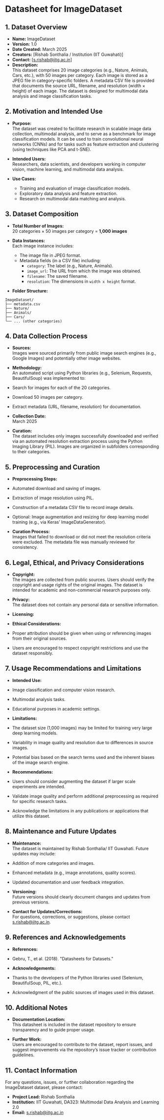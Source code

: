 # Datasheet for ImageDataset

## 1. Dataset Overview

- **Name:** ImageDataset  
- **Version:** 1.0  
- **Date Created:** March 2025  
- **Creators:** [Rishab Sonthalia / Institution (IIT Guwahati)]  
- **Contact:** [s.rishab@iitg.ac.in]  
- **Description:**  
  This dataset comprises 20 image categories (e.g., Nature, Animals, Cars, etc.), with 50 images per category. Each image is stored as a JPEG file in category-specific folders. A metadata CSV file is provided that documents the source URL, filename, and resolution (width × height) of each image. The dataset is designed for multimodal data analysis and image classification tasks.

## 2. Motivation and Intended Use

- **Purpose:**  
  The dataset was created to facilitate research in scalable image data collection, multimodal analysis, and to serve as a benchmark for image classification models. It can be used to train convolutional neural networks (CNNs) and for tasks such as feature extraction and clustering (using techniques like PCA and t-SNE).

- **Intended Users:**  
  Researchers, data scientists, and developers working in computer vision, machine learning, and multimodal data analysis.

- **Use Cases:**  
  - Training and evaluation of image classification models.
  - Exploratory data analysis and feature extraction.
  - Research on multimodal data matching and analysis.

## 3. Dataset Composition

- **Total Number of Images:**  
  20 categories × 50 images per category = **1,000 images**

- **Data Instances:**  
  Each image instance includes:  
  - The image file in JPEG format.
  - Metadata fields (in a CSV file) including:
    - `category`: The label (e.g., Nature, Animals).
    - `image_url`: The URL from which the image was obtained.
    - `filename`: The saved filename.
    - `resolution`: The dimensions in `width x height` format.

- **Folder Structure:**
 ```
 ImageDataset/
 ├── metadata.csv
 ├── Nature/
 ├── Animals/
 ├── Cars/
 └── ... (other categories)
```


## 4. Data Collection Process

- **Sources:**  
Images were sourced primarily from public image search engines (e.g., Google Images) and potentially other image websites.

- **Methodology:**  
An automated script using Python libraries (e.g., Selenium, Requests, BeautifulSoup) was implemented to:
- Search for images for each of the 20 categories.
- Download 50 images per category.
- Extract metadata (URL, filename, resolution) for documentation.

- **Collection Date:**  
March 2025

- **Curation:**  
The dataset includes only images successfully downloaded and verified via an automated resolution extraction process using the Python Imaging Library (PIL). Images are organized in subfolders corresponding to their categories.

## 5. Preprocessing and Curation

- **Preprocessing Steps:**  
- Automated download and saving of images.
- Extraction of image resolution using PIL.
- Construction of a metadata CSV file to record image details.
- Optional: Image augmentation and resizing for deep learning model training (e.g., via Keras’ ImageDataGenerator).

- **Curation Process:**  
Images that failed to download or did not meet the resolution criteria were excluded. The metadata file was manually reviewed for consistency.

## 6. Legal, Ethical, and Privacy Considerations

- **Copyright:**  
The images are collected from public sources. Users should verify the copyright and usage rights of the original images. The dataset is intended for academic and non-commercial research purposes only.

- **Privacy:**  
The dataset does not contain any personal data or sensitive information.

- **Licensing:**  


- **Ethical Considerations:**  
- Proper attribution should be given when using or referencing images from their original sources.
- Users are encouraged to respect copyright restrictions and use the dataset responsibly.

## 7. Usage Recommendations and Limitations

- **Intended Use:**  
- Image classification and computer vision research.
- Multimodal analysis tasks.
- Educational purposes in academic settings.

- **Limitations:**  
- The dataset size (1,000 images) may be limited for training very large deep learning models.
- Variability in image quality and resolution due to differences in source images.
- Potential bias based on the search terms used and the inherent biases of the image search engine.

- **Recommendations:**  
- Users should consider augmenting the dataset if larger scale experiments are intended.
- Validate image quality and perform additional preprocessing as required for specific research tasks.
- Acknowledge the limitations in any publications or applications that utilize this dataset.

## 8. Maintenance and Future Updates

- **Maintenance:**  
The dataset is maintained by Rishab Sonthalia/ IIT Guwahati. Future updates may include:
- Addition of more categories and images.
- Enhanced metadata (e.g., image annotations, quality scores).
- Updated documentation and user feedback integration.

- **Versioning:**  
Future versions should clearly document changes and updates from previous versions.

- **Contact for Updates/Corrections:**  
For questions, corrections, or suggestions, please contact s.rishab@iitg.ac.in.

## 9. References and Acknowledgements

- **References:**  
- Gebru, T., et al. (2018). "Datasheets for Datasets."  


- **Acknowledgements:**  
- Thanks to the developers of the Python libraries used (Selenium, BeautifulSoup, PIL, etc.).
- Acknowledgment of the public sources of images used in this dataset.

## 10. Additional Notes

- **Documentation Location:**  
This datasheet is included in the dataset repository to ensure transparency and to guide proper usage.

- **Further Work:**  
Users are encouraged to contribute to the dataset, report issues, and suggest improvements via the repository’s issue tracker or contribution guidelines.

## 11. Contact Information

For any questions, issues, or further collaboration regarding the ImageDataset dataset, please contact:

- **Project Lead:** Rishab Sonthalia
- **Institution:** IIT Guwahati, DA323: Multimodal Data Analysis and Learning 2.0
- **Email:** s.rishab@iitg.ac.in

